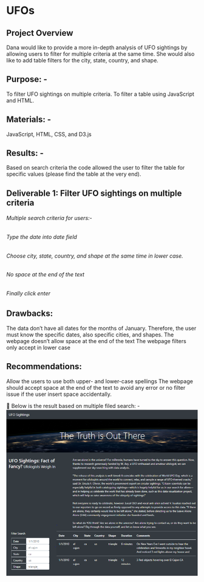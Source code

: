 # UFOs
## Project Overview
Dana would like to provide a more in-depth analysis of UFO sightings by allowing users to filter for multiple criteria at the same time. 
She would also like to add table filters for the city, state, country, and shape.

## Purpose: - 
To filter UFO sightings on multiple criteria. 
To filter a table using JavaScript and HTML. 

## Materials: - 
JavaScript, HTML, CSS, and D3.js

## Results: - 
Based on search criteria the code allowed the user to filter the table for specific values (please find the table at the very end). 

## Deliverable 1: Filter UFO sightings on multiple criteria 
###### Multiple search criteria for users:- 
###### Type the date into date field
###### Choose city, state, country, and shape at the same time in lower case.  
###### No space at the end of the text 
###### Finally click enter 

## Drawbacks:
The data don’t have all dates for the months of January. Therefore, the user must know the specific dates, also specific cities, and shapes. 
The webpage doesn’t allow space at the end of the text 
The webpage filters only accept in lower case 

## Recommendations: 
Allow the users to use both upper- and lower-case spellings 
The webpage should accept space at the end of the text to avoid any error or no filter issue if the user insert space accidentally.  

	Below is the result based on multiple filed search: - 
![](Filter_multiplePNG.PNG)